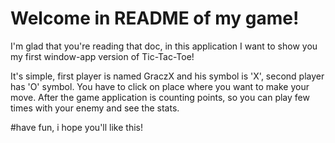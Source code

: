# Welcome in README of my game!
I'm glad that you're reading that doc, in this application I want to show you my first window-app version of Tic-Tac-Toe!

It's simple, first player is named GraczX and his symbol is 'X', second player has 'O' symbol. You have to click on place
where you want to make your move. After the game application is counting points, so you can play few times with your enemy
and see the stats. 

#have fun, i hope you'll like this!
